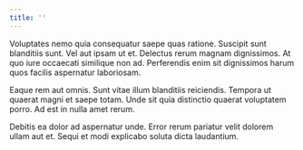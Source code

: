 ```yaml
---
title: ''
---
```

Voluptates nemo quia consequatur saepe quas ratione. Suscipit sunt blanditiis sunt. Vel aut ipsam ut et. Delectus rerum magnam dignissimos. At quo iure occaecati similique non ad. Perferendis enim sit dignissimos harum quos facilis aspernatur laboriosam.

Eaque rem aut omnis. Sunt vitae illum blanditiis reiciendis. Tempora ut quaerat magni et saepe totam. Unde sit quia distinctio quaerat voluptatem porro. Ad est in nulla amet rerum.

Debitis ea dolor ad aspernatur unde. Error rerum pariatur velit dolorem ullam aut et. Sequi et modi explicabo soluta dicta laudantium.


